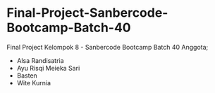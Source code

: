 # Final-Project-Sanbercode-Bootcamp-Batch-40
Final Project Kelompok 8 - Sanbercode Bootcamp Batch 40
Anggota;
- Alsa Randisatria
- Ayu Risqi Meieka Sari
- Basten
- Wite Kurnia
